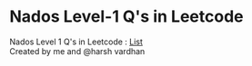 # Nados Level-1 Q's in Leetcode
Nados Level 1 Q's in Leetcode : [List](https://bit.ly/3SSoz1y)                      
Created by me and @harsh vardhan
